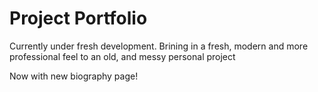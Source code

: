 # Project Portfolio

Currently under fresh development. Brining in a fresh, modern and more professional feel to an old, and messy personal project

Now with new biography page!

